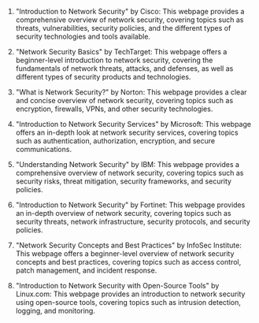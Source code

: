 

1. "Introduction to Network Security" by Cisco: This webpage provides a comprehensive overview of network security, covering topics such as threats, vulnerabilities, security policies, and the different types of security technologies and tools available.

2. "Network Security Basics" by TechTarget: This webpage offers a beginner-level introduction to network security, covering the fundamentals of network threats, attacks, and defenses, as well as different types of security products and technologies.

3. "What is Network Security?" by Norton: This webpage provides a clear and concise overview of network security, covering topics such as encryption, firewalls, VPNs, and other security technologies.

4. "Introduction to Network Security Services" by Microsoft: This webpage offers an in-depth look at network security services, covering topics such as authentication, authorization, encryption, and secure communications.

5. "Understanding Network Security" by IBM: This webpage provides a comprehensive overview of network security, covering topics such as security risks, threat mitigation, security frameworks, and security policies.

6. "Introduction to Network Security" by Fortinet: This webpage provides an in-depth overview of network security, covering topics such as security threats, network infrastructure, security protocols, and security policies.

7. "Network Security Concepts and Best Practices" by InfoSec Institute: This webpage offers a beginner-level overview of network security concepts and best practices, covering topics such as access control, patch management, and incident response.

8. "Introduction to Network Security with Open-Source Tools" by Linux.com: This webpage provides an introduction to network security using open-source tools, covering topics such as intrusion detection, logging, and monitoring.